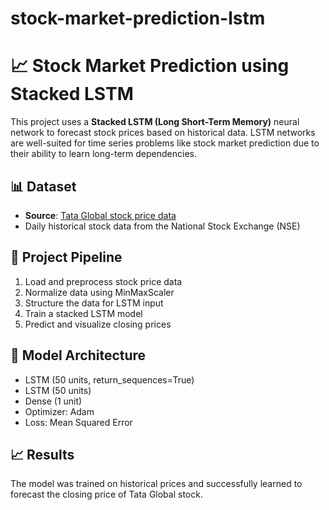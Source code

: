 # stock-market-prediction-lstm


# 📈 Stock Market Prediction using Stacked LSTM

This project uses a **Stacked LSTM (Long Short-Term Memory)** neural network to forecast stock prices based on historical data. LSTM networks are well-suited for time series problems like stock market prediction due to their ability to learn long-term dependencies.

## 📊 Dataset
- **Source**: [Tata Global stock price data](https://raw.githubusercontent.com/mwitiderrick/stockprice/master/NSE-TATAGLOBAL.csv)
- Daily historical stock data from the National Stock Exchange (NSE)

## 🔧 Project Pipeline

1. Load and preprocess stock price data
2. Normalize data using MinMaxScaler
3. Structure the data for LSTM input
4. Train a stacked LSTM model
5. Predict and visualize closing prices

## 🧠 Model Architecture

- LSTM (50 units, return_sequences=True)
- LSTM (50 units)
- Dense (1 unit)
- Optimizer: Adam
- Loss: Mean Squared Error

## 📈 Results

The model was trained on historical prices and successfully learned to forecast the closing price of Tata Global stock.




